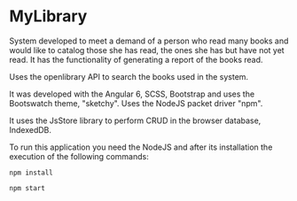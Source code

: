 # MyLibrary

System developed to meet a demand of a person who read many books and would like to catalog those she has read, the ones she has but have not yet read. It has the functionality of generating a report of the books read.

Uses the openlibrary API to search the books used in the system.

It was developed with the Angular 6, SCSS, Bootstrap and uses the Bootswatch theme, "sketchy". Uses the NodeJS packet driver "npm".

It uses the JsStore library to perform CRUD in the browser database, IndexedDB.

To run this application you need the NodeJS and after its installation the execution of the following commands:

<code>npm install</code>

<code>npm start</code>
